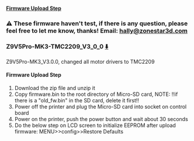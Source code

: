 #### [Firmware Upload Step](#firmware-upload-step)

### :warning: These firmware haven't test, if there is any question, please feel free to let me know, thanks! Email: hally@zonestar3d.com

### Z9V5Pro-MK3-TMC2209_V3_0_0 [:arrow_down:](Z9V5Pro-MK3-TMC2209_V3_0_0.zip)
Z9V5Pro-MK3_V3.0.0, changed all motor drivers to TMC2209

#### Firmware Upload Step
1. Download the zip file and unzip it
2. Copy firmware.bin to the root directory of Micro-SD card, 
NOTE: !!if there is a "old_fw.bin" in the SD card, delete it first!!
3. Power off the printer and plug the Micro-SD card into socket on control board
4. Power on the printer, push the power button and wait about 30 seconds
5. Do the below step on LCD screen to initialize EEPROM after upload firmware:
MENU>>config>>Restore Defaults